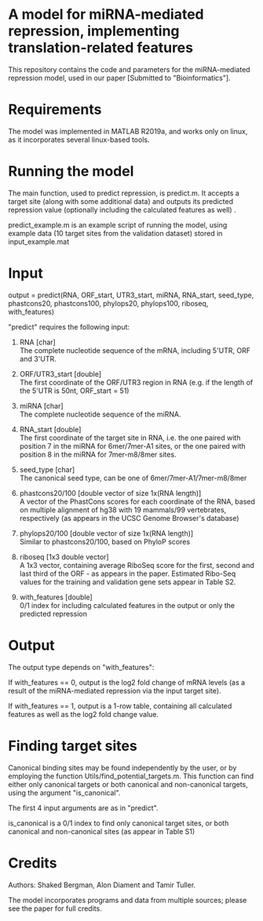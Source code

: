 # A model for miRNA-mediated repression, implementing translation-related features
This repository contains the code and parameters for the miRNA-mediated repression model, used in our paper [Submitted to "Bioinformatics"].

# Requirements
The model was implemented in MATLAB R2019a, and works only on linux, as it incorporates several linux-based tools.

# Running the model
The main function, used to predict repression, is predict.m. It accepts a target site (along with some additional data) and outputs its predicted repression value (optionally including the calculated features as well) .

predict_example.m is an example script of running the model, using example data (10 target sites from the validation dataset) stored in input_example.mat

# Input

output = predict(RNA, ORF_start, UTR3_start, miRNA, RNA_start, seed_type, phastcons20, phastcons100, phylops20, phylops100, riboseq, with_features)

"predict" requires the following input:

1. RNA [char]<br />
The complete nucleotide sequence of the mRNA, including 5'UTR, ORF and 3'UTR.

2. ORF/UTR3_start [double]<br />
The first coordinate of the ORF/UTR3 region in RNA (e.g. if the length of the 5'UTR is 50nt, ORF_start = 51)

3. miRNA [char]<br />
The complete nucleotide sequence of the miRNA.

4. RNA_start [double]<br />
The first coordinate of the target site in RNA, i.e. the one paired with position 7 in the miRNA for 6mer/7mer-A1 sites, or the one paired with position 8 in the miRNA for 7mer-m8/8mer sites.

5. seed_type [char]<br />
The canonical seed type, can be one of 6mer/7mer-A1/7mer-m8/8mer

6. phastcons20/100 [double vector of size 1x(RNA length)]<br />
A vector of the PhastCons scores for each coordinate of the RNA, based on multiple alignment of hg38 with 19 mammals/99 vertebrates, respectively (as appears in the UCSC Genome Browser's database)

7. phylops20/100 [double vector of size 1x(RNA length)]<br />
Similar to phastcons20/100, based on PhyloP scores

8. riboseq [1x3 double vector]<br />
A 1x3 vector, containing average RiboSeq score for the first, second and last third of the ORF - as appears in the paper. Estimated Ribo-Seq values for the training and validation gene sets appear in Table S2.

9. with_features [double]<br />
0/1 index for including calculated features in the output or only the predicted repression

# Output
The output type depends on "with_features":

If with_features == 0, output is the log2 fold change of mRNA levels (as a result of the miRNA-mediated repression via the input target site).

If with_features == 1, output is a 1-row table, containing all calculated features as well as the log2 fold change value.

# Finding target sites
Canonical binding sites may be found independently by the user, or by employing the function Utils/find_potential_targets.m. This function can find either only canonical targets or both canonical and non-canonical targets, using the argument "is_canonical".

The first 4 input arguments are as in "predict". 

is_canonical is a 0/1 index to find only canonical target sites, or both canonical and non-canonical sites (as appear in Table S1)

# Credits
Authors: Shaked Bergman, Alon Diament and Tamir Tuller.

The model incorporates programs and data from multiple sources; please see the paper for full credits.
